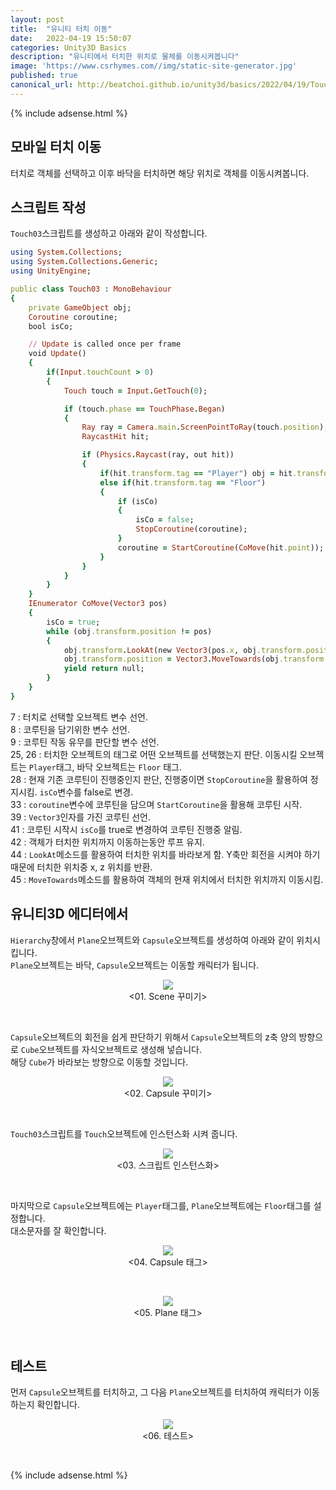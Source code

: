 ```yaml
---
layout: post
title:  "유니티 터치 이동"
date:   2022-04-19 15:50:07
categories: Unity3D Basics
description: "유니티에서 터치한 위치로 물체를 이동시켜봅니다"
image: 'https://www.csrhymes.com//img/static-site-generator.jpg'
published: true
canonical_url: http://beatchoi.github.io/unity3d/basics/2022/04/19/TouchMove/
---
```

  
  {% include adsense.html %}    
    
## 모바일 터치 이동
터치로 객체를 선택하고 이후 바닥을 터치하면 해당 위치로 객체를 이동시켜봅니다.  

## 스크립트 작성
`Touch03`스크립트를 생성하고 아래와 같이 작성합니다.  
```ruby
using System.Collections;
using System.Collections.Generic;
using UnityEngine;

public class Touch03 : MonoBehaviour
{
    private GameObject obj;
    Coroutine coroutine;
    bool isCo;

    // Update is called once per frame
    void Update()
    {
        if(Input.touchCount > 0)
        {
            Touch touch = Input.GetTouch(0);

            if (touch.phase == TouchPhase.Began)
            {
                Ray ray = Camera.main.ScreenPointToRay(touch.position);
                RaycastHit hit;

                if (Physics.Raycast(ray, out hit))
                {
                    if(hit.transform.tag == "Player") obj = hit.transform.gameObject;
                    else if(hit.transform.tag == "Floor")
                    {
                        if (isCo)
                        {
                            isCo = false;
                            StopCoroutine(coroutine);
                        }
                        coroutine = StartCoroutine(CoMove(hit.point));
                    }
                }
            }
        }
    }
    IEnumerator CoMove(Vector3 pos)
    {
        isCo = true;
        while (obj.transform.position != pos)
        {
            obj.transform.LookAt(new Vector3(pos.x, obj.transform.position.y, pos.z));
            obj.transform.position = Vector3.MoveTowards(obj.transform.position, new Vector3(pos.x, obj.transform.position.y, pos.z), Time.deltaTime);
            yield return null;
        }
    }
}
```
7 : 터치로 선택할 오브젝트 변수 선언.  
8 : 코루틴을 담기위한 변수 선언.  
9 : 코루틴 작동 유무를 판단할 변수 선언.  
25, 26 : 터치한 오브젝트의 태그로 어떤 오브젝트를 선택했는지 판단. 이동시킬 오브젝트는 `Player`태그, 바닥 오브젝트는 `Floor` 태그.  
28 : 현재 기존 코루틴이 진행중인지 판단, 진행중이면 `StopCoroutine`을 활용하여 정지시킴. `isCo`변수를 false로 변경.  
33 : `coroutine`변수에 코루틴을 담으며 `StartCoroutine`을 활용해 코루틴 시작.  
39 : `Vector3`인자를 가진 코루틴 선언.  
41 : 코루틴 시작시 `isCo`를 true로 변경하여 코루틴 진행중 알림.  
42 : 객체가 터치한 위치까지 이동하는동안 루프 유지.  
44 : `LookAt`메소드를 활용하여 터치한 위치를 바라보게 함. Y축만 회전을 시켜야 하기 때문에 터치한 위치중 x, z 위치를 반환.  
45 : `MoveTowards`메소드를 활용하여 객체의 현재 위치에서 터치한 위치까지 이동시킴.  
  
## 유니티3D 에디터에서
  
`Hierarchy`창에서 `Plane`오브젝트와 `Capsule`오브젝트를 생성하여 아래와 같이 위치시킵니다.  
`Plane`오브젝트는 바닥, `Capsule`오브젝트는 이동할 캐릭터가 됩니다.  
<p align="center"><img src="/img/UnityBasic/TouchMove/1.PNG"><br/>
<01. Scene 꾸미기></p><br/>  
  
`Capsule`오브젝트의 회전을 쉽게 판단하기 위해서 `Capsule`오브젝트의 z축 양의 방향으로 `Cube`오브젝트를 자식오브젝트로 생성해 넣습니다.  
해당 `Cube`가 바라보는 방향으로 이동할 것입니다.  
<p align="center"><img src="/img/UnityBasic/TouchMove/2.PNG"><br/>
<02. Capsule 꾸미기></p><br/>  
  
`Touch03`스크립트를 `Touch`오브젝트에 인스턴스화 시켜 줍니다.  
<p align="center"><img src="/img/UnityBasic/TouchMove/3.PNG"><br/>
<03. 스크립트 인스턴스화></p><br/>  
  
마지막으로 `Capsule`오브젝트에는 `Player`태그를, `Plane`오브젝트에는 `Floor`태그를 설정합니다.  
대소문자를 잘 확인합니다.  
<p align="center"><img src="/img/UnityBasic/TouchMove/4.PNG"><br/>
<04. Capsule 태그></p><br/>  
  
<p align="center"><img src="/img/UnityBasic/TouchMove/5.PNG"><br/>
<05. Plane 태그></p><br/>  
  
  
## 테스트
먼저 `Capsule`오브젝트를 터치하고, 그 다음 `Plane`오브젝트를 터치하여 캐릭터가 이동하는지 확인합니다.  
<p align="center"><img src="/img/UnityBasic/TouchMove/6.gif"><br/>
<06. 테스트></p><br/>  
  
  
  {% include adsense.html %}    
  
  

  
    

